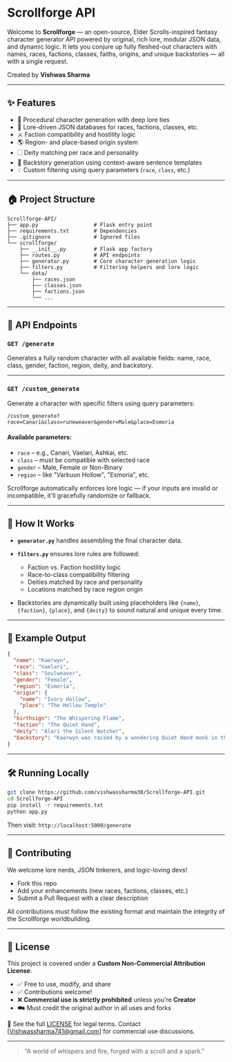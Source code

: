 # Scrollforge API

Welcome to **Scrollforge** — an open-source, Elder Scrolls-inspired fantasy character generator API powered by original, rich lore, modular JSON data, and dynamic logic. It lets you conjure up fully fleshed-out characters with names, races, factions, classes, faiths, origins, and unique backstories — all with a single request.

Created by **Vishwas Sharma**

---

## ✨ Features

* 🎲 Procedural character generation with deep lore ties
* 🧬 Lore-driven JSON databases for races, factions, classes, etc.
* ⚔️ Faction compatibility and hostility logic
* 🌎 Region- and place-based origin system
* 🗌 Deity matching per race and personality
* 📜 Backstory generation using context-aware sentence templates
* 💡 Custom filtering using query parameters (`race`, `class`, etc.)

---

## 🏠 Project Structure

```
Scrollforge-API/
├── app.py                  # Flask entry point
├── requirements.txt        # Dependencies
├── .gitignore              # Ignored files
└── scrollforge/
    ├── __init__.py         # Flask app factory
    ├── routes.py           # API endpoints
    ├── generator.py        # Core character generation logic
    ├── filters.py          # Filtering helpers and lore logic
    └── data/
        ├── races.json
        ├── classes.json
        ├── factions.json
        └── ...
```

---

## 🔌 API Endpoints

### `GET /generate`

Generates a fully random character with all available fields: name, race, class, gender, faction, region, deity, and backstory.

---

### `GET /custom_generate`

Generate a character with specific filters using query parameters:

```http
/custom_generate?race=Canari&class=runeweaver&gender=Male&place=Esmoria
```

#### Available parameters:

* `race` – e.g., Canari, Vaelari, Ashkai, etc.
* `class` – must be compatible with selected race
* `gender` – Male, Female or Non-Binary
* `region` – like "Varkuun Hollow", "Esmoria", etc.

Scrollforge automatically enforces lore logic — if your inputs are invalid or incompatible, it'll gracefully randomize or fallback.

---

## 🧠 How It Works

* **`generator.py`** handles assembling the final character data.
* **`filters.py`** ensures lore rules are followed:

  * Faction vs. Faction hostility logic
  * Race-to-class compatibility filtering
  * Deities matched by race and personality
  * Locations matched by race region origin
* Backstories are dynamically built using placeholders like `{name}`, `{faction}`, `{place}`, and `{deity}` to sound natural and unique every time.

---

## 🧪 Example Output

```json
{
  "name": "Kaerwyn",
  "race": "Vaelari",
  "class": "Soulweaver",
  "gender": "Female",
  "region": "Esmoria",
  "origin": {
    "name": "Ivory Hollow",
    "place": "The Hollow Temple"
  },
  "birthsign": "The Whispering Flame",
  "faction": "The Quiet Hand",
  "deity": "Alari the Silent Watcher",
  "backstory": "Kaerwyn was raised by a wandering Quiet Hand monk in the bleak hills of Ivory Hollow, where Kaerwyn first whispered the name of Alari the Silent Watcher."
}
```

---

## 🛠️ Running Locally

```bash
git clone https://github.com/vishwassharma38/Scrollforge-API.git
cd Scrollforge-API
pip install -r requirements.txt
python app.py
```

Then visit: `http://localhost:5000/generate`

---

## 🤝 Contributing

We welcome lore nerds, JSON tinkerers, and logic-loving devs!

* Fork this repo
* Add your enhancements (new races, factions, classes, etc.)
* Submit a Pull Request with a clear description

All contributions must follow the existing format and maintain the integrity of the Scrollforge worldbuilding.

---

## 🚫 License

This project is covered under a **Custom Non-Commercial Attribution License**:

* ✅ Free to use, modify, and share
* ✅ Contributions welcome!
* ❌ **Commercial use is strictly prohibited** unless you're **Creator**
* 🗪 Must credit the original author in all uses and forks

🔗 See the full [LICENSE](License) for legal terms.
Contact [Vishwassharma741@gmail.com] for commercial use discussions.

---

> "A world of whispers and fire, forged with a scroll and a spark."

